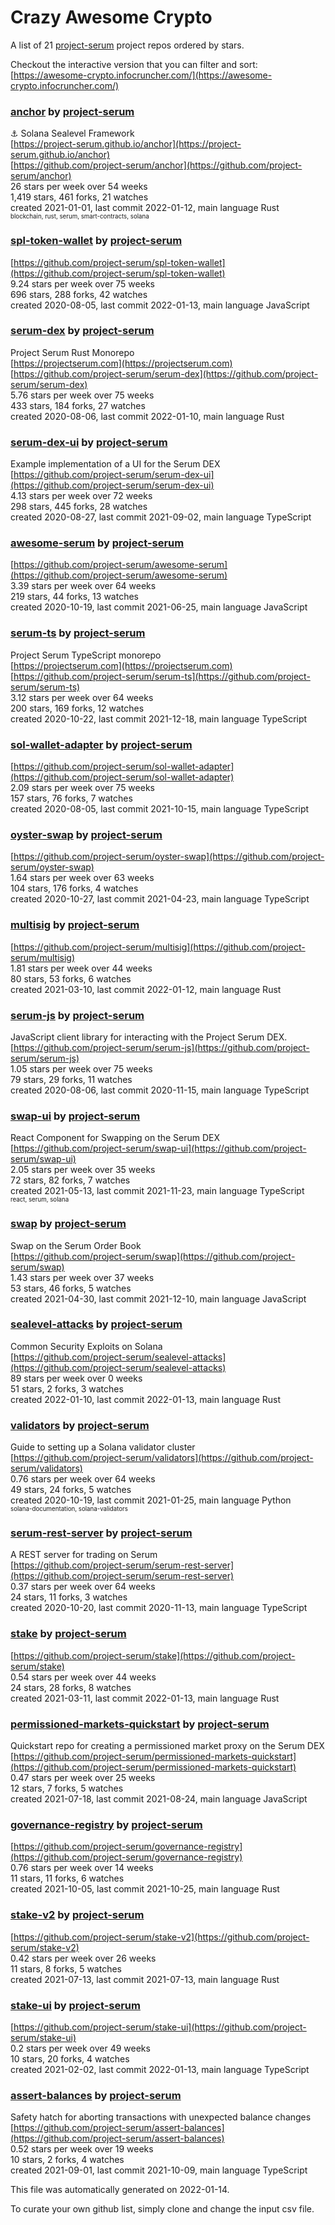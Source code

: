 # Crazy Awesome Crypto
A list of 21 [project-serum](https://github.com/project-serum) project repos ordered by stars.  

Checkout the interactive version that you can filter and sort: 
[https://awesome-crypto.infocruncher.com/](https://awesome-crypto.infocruncher.com/)  


### [anchor](https://github.com/project-serum/anchor) by [project-serum](https://github.com/project-serum)  
⚓ Solana Sealevel Framework  
[https://project-serum.github.io/anchor](https://project-serum.github.io/anchor)  
[https://github.com/project-serum/anchor](https://github.com/project-serum/anchor)  
26 stars per week over 54 weeks  
1,419 stars, 461 forks, 21 watches  
created 2021-01-01, last commit 2022-01-12, main language Rust  
<sub><sup>blockchain, rust, serum, smart-contracts, solana</sup></sub>


### [spl-token-wallet](https://github.com/project-serum/spl-token-wallet) by [project-serum](https://github.com/project-serum)  
  
[https://github.com/project-serum/spl-token-wallet](https://github.com/project-serum/spl-token-wallet)  
9.24 stars per week over 75 weeks  
696 stars, 288 forks, 42 watches  
created 2020-08-05, last commit 2022-01-13, main language JavaScript  


### [serum-dex](https://github.com/project-serum/serum-dex) by [project-serum](https://github.com/project-serum)  
Project Serum Rust Monorepo  
[https://projectserum.com](https://projectserum.com)  
[https://github.com/project-serum/serum-dex](https://github.com/project-serum/serum-dex)  
5.76 stars per week over 75 weeks  
433 stars, 184 forks, 27 watches  
created 2020-08-06, last commit 2022-01-10, main language Rust  


### [serum-dex-ui](https://github.com/project-serum/serum-dex-ui) by [project-serum](https://github.com/project-serum)  
Example implementation of a UI for the Serum DEX  
[https://github.com/project-serum/serum-dex-ui](https://github.com/project-serum/serum-dex-ui)  
4.13 stars per week over 72 weeks  
298 stars, 445 forks, 28 watches  
created 2020-08-27, last commit 2021-09-02, main language TypeScript  


### [awesome-serum](https://github.com/project-serum/awesome-serum) by [project-serum](https://github.com/project-serum)  
  
[https://github.com/project-serum/awesome-serum](https://github.com/project-serum/awesome-serum)  
3.39 stars per week over 64 weeks  
219 stars, 44 forks, 13 watches  
created 2020-10-19, last commit 2021-06-25, main language JavaScript  


### [serum-ts](https://github.com/project-serum/serum-ts) by [project-serum](https://github.com/project-serum)  
Project Serum TypeScript monorepo  
[https://projectserum.com](https://projectserum.com)  
[https://github.com/project-serum/serum-ts](https://github.com/project-serum/serum-ts)  
3.12 stars per week over 64 weeks  
200 stars, 169 forks, 12 watches  
created 2020-10-22, last commit 2021-12-18, main language TypeScript  


### [sol-wallet-adapter](https://github.com/project-serum/sol-wallet-adapter) by [project-serum](https://github.com/project-serum)  
  
[https://github.com/project-serum/sol-wallet-adapter](https://github.com/project-serum/sol-wallet-adapter)  
2.09 stars per week over 75 weeks  
157 stars, 76 forks, 7 watches  
created 2020-08-05, last commit 2021-10-15, main language TypeScript  


### [oyster-swap](https://github.com/project-serum/oyster-swap) by [project-serum](https://github.com/project-serum)  
  
[https://github.com/project-serum/oyster-swap](https://github.com/project-serum/oyster-swap)  
1.64 stars per week over 63 weeks  
104 stars, 176 forks, 4 watches  
created 2020-10-27, last commit 2021-04-23, main language TypeScript  


### [multisig](https://github.com/project-serum/multisig) by [project-serum](https://github.com/project-serum)  
  
[https://github.com/project-serum/multisig](https://github.com/project-serum/multisig)  
1.81 stars per week over 44 weeks  
80 stars, 53 forks, 6 watches  
created 2021-03-10, last commit 2022-01-12, main language Rust  


### [serum-js](https://github.com/project-serum/serum-js) by [project-serum](https://github.com/project-serum)  
JavaScript client library for interacting with the Project Serum DEX.  
[https://github.com/project-serum/serum-js](https://github.com/project-serum/serum-js)  
1.05 stars per week over 75 weeks  
79 stars, 29 forks, 11 watches  
created 2020-08-06, last commit 2020-11-15, main language TypeScript  


### [swap-ui](https://github.com/project-serum/swap-ui) by [project-serum](https://github.com/project-serum)  
React Component for Swapping on the Serum DEX  
[https://github.com/project-serum/swap-ui](https://github.com/project-serum/swap-ui)  
2.05 stars per week over 35 weeks  
72 stars, 82 forks, 7 watches  
created 2021-05-13, last commit 2021-11-23, main language TypeScript  
<sub><sup>react, serum, solana</sup></sub>


### [swap](https://github.com/project-serum/swap) by [project-serum](https://github.com/project-serum)  
Swap on the Serum Order Book  
[https://github.com/project-serum/swap](https://github.com/project-serum/swap)  
1.43 stars per week over 37 weeks  
53 stars, 46 forks, 5 watches  
created 2021-04-30, last commit 2021-12-10, main language JavaScript  


### [sealevel-attacks](https://github.com/project-serum/sealevel-attacks) by [project-serum](https://github.com/project-serum)  
Common Security Exploits on Solana  
[https://github.com/project-serum/sealevel-attacks](https://github.com/project-serum/sealevel-attacks)  
89 stars per week over 0 weeks  
51 stars, 2 forks, 3 watches  
created 2022-01-10, last commit 2022-01-13, main language Rust  


### [validators](https://github.com/project-serum/validators) by [project-serum](https://github.com/project-serum)  
Guide to setting up a Solana validator cluster  
[https://github.com/project-serum/validators](https://github.com/project-serum/validators)  
0.76 stars per week over 64 weeks  
49 stars, 24 forks, 5 watches  
created 2020-10-19, last commit 2021-01-25, main language Python  
<sub><sup>solana-documentation, solana-validators</sup></sub>


### [serum-rest-server](https://github.com/project-serum/serum-rest-server) by [project-serum](https://github.com/project-serum)  
A REST server for trading on Serum  
[https://github.com/project-serum/serum-rest-server](https://github.com/project-serum/serum-rest-server)  
0.37 stars per week over 64 weeks  
24 stars, 11 forks, 3 watches  
created 2020-10-20, last commit 2020-11-13, main language TypeScript  


### [stake](https://github.com/project-serum/stake) by [project-serum](https://github.com/project-serum)  
  
[https://github.com/project-serum/stake](https://github.com/project-serum/stake)  
0.54 stars per week over 44 weeks  
24 stars, 28 forks, 8 watches  
created 2021-03-11, last commit 2022-01-13, main language Rust  


### [permissioned-markets-quickstart](https://github.com/project-serum/permissioned-markets-quickstart) by [project-serum](https://github.com/project-serum)  
Quickstart repo for creating a permissioned market proxy on the Serum DEX  
[https://github.com/project-serum/permissioned-markets-quickstart](https://github.com/project-serum/permissioned-markets-quickstart)  
0.47 stars per week over 25 weeks  
12 stars, 7 forks, 5 watches  
created 2021-07-18, last commit 2021-08-24, main language JavaScript  


### [governance-registry](https://github.com/project-serum/governance-registry) by [project-serum](https://github.com/project-serum)  
  
[https://github.com/project-serum/governance-registry](https://github.com/project-serum/governance-registry)  
0.76 stars per week over 14 weeks  
11 stars, 11 forks, 6 watches  
created 2021-10-05, last commit 2021-10-25, main language Rust  


### [stake-v2](https://github.com/project-serum/stake-v2) by [project-serum](https://github.com/project-serum)  
  
[https://github.com/project-serum/stake-v2](https://github.com/project-serum/stake-v2)  
0.42 stars per week over 26 weeks  
11 stars, 8 forks, 5 watches  
created 2021-07-13, last commit 2021-07-13, main language Rust  


### [stake-ui](https://github.com/project-serum/stake-ui) by [project-serum](https://github.com/project-serum)  
  
[https://github.com/project-serum/stake-ui](https://github.com/project-serum/stake-ui)  
0.2 stars per week over 49 weeks  
10 stars, 20 forks, 4 watches  
created 2021-02-02, last commit 2022-01-13, main language TypeScript  


### [assert-balances](https://github.com/project-serum/assert-balances) by [project-serum](https://github.com/project-serum)  
Safety hatch for aborting transactions with unexpected balance changes  
[https://github.com/project-serum/assert-balances](https://github.com/project-serum/assert-balances)  
0.52 stars per week over 19 weeks  
10 stars, 2 forks, 4 watches  
created 2021-09-01, last commit 2021-10-09, main language TypeScript  


This file was automatically generated on 2022-01-14.  

To curate your own github list, simply clone and change the input csv file.  